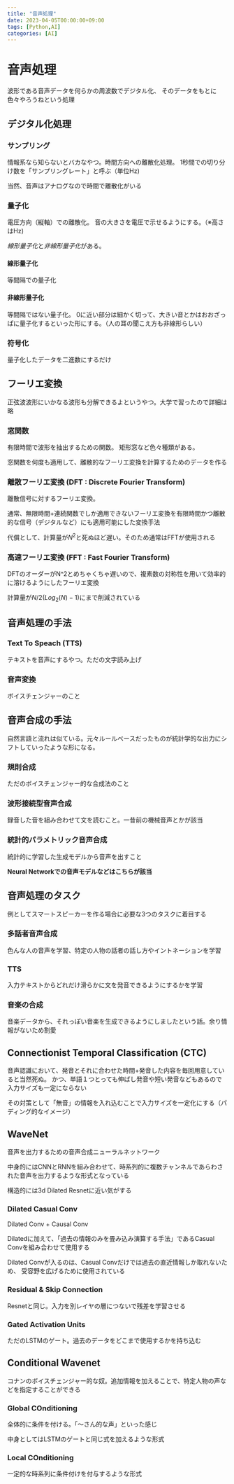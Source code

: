 ```yaml
---
title: "音声処理"
date: 2023-04-05T00:00:00+09:00
tags: [Python,AI]
categories: [AI]
---
```

# 音声処理

波形である音声データを何らかの周波数でデジタル化、
そのデータをもとに色々やろうねという処理

## デジタル化処理

### サンプリング

情報系なら知らないとバカなやつ。時間方向への離散化処理。
1秒間での切り分け数を「サンプリングレート」と呼ぶ（単位Hz)

当然、音声はアナログなので時間で離散化がいる

### 量子化

電圧方向（縦軸）での離散化。
音の大きさを電圧で示せるようにする。（※高さはHz)

*線形量子化*と*非線形量子化*がある。

#### 線形量子化

等間隔での量子化

#### 非線形量子化

等間隔ではない量子化。
0に近い部分は細かく切って、大きい音とかはおおざっぱに量子化するといった形にする。（人の耳の聞こえ方も非線形らしい）

### 符号化

量子化したデータを二進数にするだけ

## フーリエ変換

正弦波波形にいかなる波形も分解できるよというやつ。大学で習ったので詳細は略

### 窓関数

有限時間で波形を抽出するための関数。
矩形窓など色々種類がある。

窓関数を何度も適用して、離散的なフーリエ変換を計算するためのデータを作る

### 離散フーリエ変換 (DFT : Discrete Fourier Transform)

離散信号に対するフーリエ変換。

通常、無限時間+連続関数でしか適用できないフーリエ変換を有限時間かつ離散的な信号（デジタルなど）にも適用可能にした変換手法

代償として、計算量が$N^2$と死ぬほど遅い。そのため通常はFFTが使用される

### 高速フーリエ変換 (FFT : Fast Fourier Transform)

DFTのオーダーがN^2とめちゃくちゃ遅いので、複素数の対称性を用いて効率的に溶けるようにしたフーリエ変換

計算量が$N/2(Log_2(N) -1)$にまで削減されている

## 音声処理の手法

### Text To Speach (TTS)

テキストを音声にするやつ。ただの文字読み上げ

### 音声変換

ボイスチェンジャーのこと

## 音声合成の手法

自然言語と流れは似ている。元々ルールベースだったものが統計学的な出力にシフトしていったような形になる。

### 規則合成

ただのボイスチェンジャー的な合成法のこと

### 波形接続型音声合成

録音した音を組み合わせて文を読むこと。一昔前の機械音声とかが該当

### 統計的パラメトリック音声合成

統計的に学習した生成モデルから音声を出すこと

**Neural Networkでの音声モデルなどはこちらが該当**

## 音声処理のタスク

例としてスマートスピーカーを作る場合に必要な3つのタスクに着目する

### 多話者音声合成

色んな人の音声を学習、特定の人物の話者の話し方やイントネーションを学習
### TTS

入力テキストからどれだけ滑らかに文を発音できるようにするかを学習

### 音楽の合成

音楽データから、それっぽい音楽を生成できるようにしましたという話。余り情報がないため割愛

## Connectionist Temporal Classification (CTC)

音声認識において、発音とそれに合わせた時間+発音した内容を毎回用意していると当然死ぬ。
かつ、単語１つとっても伸ばし発音や短い発音などもあるので入力サイズも一定にならない

その対策として「無音」の情報を入れ込むことで入力サイズを一定化にする（パディング的なイメージ）

## WaveNet

音声を出力するための音声合成ニューラルネットワーク

中身的にはCNNとRNNを組み合わせて、時系列的に複数チャンネルであらわされた音声を出力するような形式となっている

構造的には3d Dilated Resnetに近い気がする
### Dilated Casual Conv

Dilated Conv + Causal Conv

Dilatedに加えて、「過去の情報のみを畳み込み演算する手法」であるCasual Convを組み合わせて使用する

Dilated Convが入るのは、Casual Convだけでは過去の直近情報しか取れないため、
受容野を広げるために使用されている

### Residual & Skip Connection

Resnetと同じ。入力を別レイヤの層につないで残差を学習させる

### Gated Activation Units

ただのLSTMのゲート。過去のデータをどこまで使用するかを持ち込む

## Conditional Wavenet

コナンのボイスチェンジャー的な奴。追加情報を加えることで、特定人物の声などを指定することができる

### Global COnditioning

全体的に条件を付ける。「～さん的な声」といった感じ

中身としてはLSTMのゲートと同じ式を加えるような形式

### Local COnditioning

一定的な時系列に条件付けを付与するような形式


